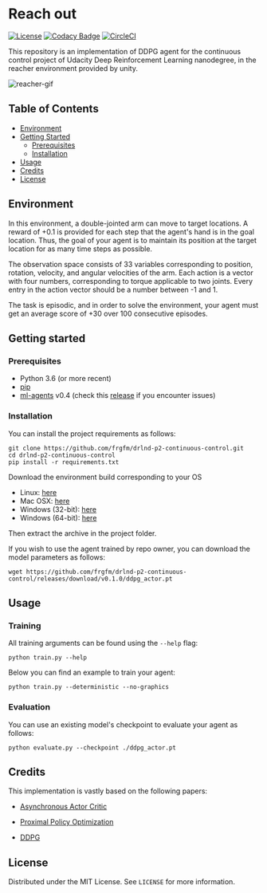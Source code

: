 # Reach out
[![License](https://img.shields.io/badge/License-MIT-brightgreen.svg)](LICENSE) [![Codacy Badge](https://api.codacy.com/project/badge/Grade/1d6d58ddc5f4445492172f9b349668bc)](https://www.codacy.com/manual/fg/drlnd-p2-continuous-control?utm_source=github.com&amp;utm_medium=referral&amp;utm_content=frgfm/drlnd-p2-continuous-control&amp;utm_campaign=Badge_Grade) [![CircleCI](https://circleci.com/gh/frgfm/drlnd-p2-continuous-control.svg?style=shield)](https://circleci.com/gh/frgfm/drlnd-p2-continuous-control)

This repository is an implementation of DDPG agent for the continuous control project of Udacity Deep Reinforcement Learning nanodegree, in the reacher environment provided by unity.

![reacher-gif](https://video.udacity-data.com/topher/2018/June/5b1ea778_reacher/reacher.gif)



## Table of Contents

- [Environment](#environment)
- [Getting Started](#getting-started)
  - [Prerequisites](#prerequisites)
  - [Installation](#installation)
- [Usage](#usage)
- [Credits](#credits)
- [License](#license)



## Environment

In this environment, a double-jointed arm can move to target locations. A reward of +0.1 is provided for each step that the agent's hand is in the goal location. Thus, the goal of your agent is to maintain its position at the target location for as many time steps as possible.

The observation space consists of 33 variables corresponding to position, rotation, velocity, and angular velocities of the arm. Each action is a vector with four numbers, corresponding to torque applicable to two joints. Every entry in the action vector should be a number between -1 and 1.

The task is episodic, and in order to solve the environment, your agent must get an average score of +30 over 100 consecutive episodes.



## Getting started

### Prerequisites

- Python 3.6 (or more recent)
- [pip](https://pip.pypa.io/en/stable/)
- [ml-agents](https://github.com/Unity-Technologies/ml-agents) v0.4 (check this [release](https://github.com/Unity-Technologies/ml-agents/releases/tag/0.4.0b) if you encounter issues)

### Installation

You can install the project requirements as follows:

```shell
git clone https://github.com/frgfm/drlnd-p2-continuous-control.git
cd drlnd-p2-continuous-control
pip install -r requirements.txt
```

Download the environment build corresponding to your OS

- Linux: [here](https://s3-us-west-1.amazonaws.com/udacity-drlnd/P2/Reacher/one_agent/Reacher_Linux.zip)
- Mac OSX: [here](https://s3-us-west-1.amazonaws.com/udacity-drlnd/P2/Reacher/one_agent/Reacher.app.zip)
- Windows (32-bit): [here](https://s3-us-west-1.amazonaws.com/udacity-drlnd/P2/Reacher/one_agent/Reacher_Windows_x86.zip)
- Windows (64-bit): [here](https://s3-us-west-1.amazonaws.com/udacity-drlnd/P2/Reacher/one_agent/Reacher_Windows_x86_64.zip)

Then extract the archive in the project folder.



If you wish to use the agent trained by repo owner, you can download the model parameters as follows:

```shell
wget https://github.com/frgfm/drlnd-p2-continuous-control/releases/download/v0.1.0/ddpg_actor.pt
```



## Usage

### Training

All training arguments can be found using the `--help` flag:

```shell
python train.py --help
```

Below you can find an example to train your agent:

```shell
python train.py --deterministic --no-graphics
```

### Evaluation

You can use an existing model's checkpoint to evaluate your agent as follows:

```shell
python evaluate.py --checkpoint ./ddpg_actor.pt
```



## Credits

This implementation is vastly based on the following papers:

- [Asynchronous Actor Critic](https://arxiv.org/pdf/1602.01783.pdf)

- [Proximal Policy Optimization](https://arxiv.org/pdf/1707.06347.pdf)
- [DDPG](https://openreview.net/pdf?id=SyZipzbCb)



## License

Distributed under the MIT License. See `LICENSE` for more information.